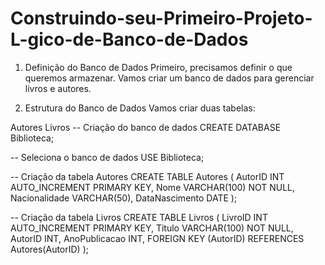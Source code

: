 # Construindo-seu-Primeiro-Projeto-L-gico-de-Banco-de-Dados
1. Definição do Banco de Dados
Primeiro, precisamos definir o que queremos armazenar. Vamos criar um banco de dados para gerenciar livros e autores.

2. Estrutura do Banco de Dados
Vamos criar duas tabelas:

Autores
Livros
-- Criação do banco de dados
CREATE DATABASE Biblioteca;

-- Seleciona o banco de dados
USE Biblioteca;

-- Criação da tabela Autores
CREATE TABLE Autores (
    AutorID INT AUTO_INCREMENT PRIMARY KEY,
    Nome VARCHAR(100) NOT NULL,
    Nacionalidade VARCHAR(50),
    DataNascimento DATE
);

-- Criação da tabela Livros
CREATE TABLE Livros (
    LivroID INT AUTO_INCREMENT PRIMARY KEY,
    Titulo VARCHAR(100) NOT NULL,
    AutorID INT,
    AnoPublicacao INT,
    FOREIGN KEY (AutorID) REFERENCES Autores(AutorID)
);
